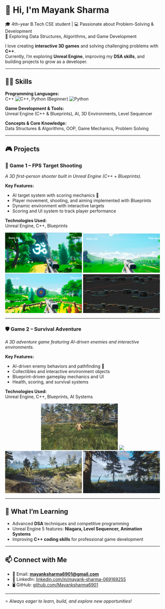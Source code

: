 # 👋 Hi, I'm Mayank Sharma  

🎓 4th-year B.Tech CSE student | 💻 Passionate about Problem-Solving & Development  
🚀 Exploring Data Structures, Algorithms, and Game Development  

I love creating **interactive 3D games** and solving challenging problems with **C++**.  
Currently, I’m exploring **Unreal Engine**, improving my **DSA skills**, and building projects to grow as a developer.  

---

## 🧑‍💻 Skills

**Programming Languages:**  
C++ ![C++](https://img.shields.io/badge/C++-00599C?style=flat&logo=c%2B%2B&logoColor=white), Python (Beginner) ![Python](https://img.shields.io/badge/Python-3776AB?style=flat&logo=python&logoColor=white)  

**Game Development & Tools:**  
Unreal Engine (C++ & Blueprints), AI, 3D Environments, Level Sequencer  

**Concepts & Core Knowledge:**  
Data Structures & Algorithms, OOP, Game Mechanics, Problem Solving  

---

## 🎮 Projects  

### 🎯 Game 1 – FPS Target Shooting  
*A 3D first-person shooter built in Unreal Engine (C++ + Blueprints).*  

**Key Features:**  
- AI target system with scoring mechanics 🎯  
- Player movement, shooting, and aiming implemented with Blueprints  
- Dynamic environment with interactive targets  
- Scoring and UI system to track player performance  

**Technologies Used:**  
Unreal Engine, C++, Blueprints  

<div align="center">
  <img src="https://github.com/Mayanksharma6901/Mayanksharma6901/blob/main/assets/Screenshot_20240725_225537.png" width="250"/>
  <img src="https://github.com/Mayanksharma6901/Mayanksharma6901/blob/main/assets/Screenshot_20240725_230006.png" width="250"/>
  <img src="https://github.com/Mayanksharma6901/Mayanksharma6901/blob/main/assets/Screenshot_20240725_230226.png" width="250"/>
  <img src="https://github.com/Mayanksharma6901/Mayanksharma6901/blob/main/assets/Screenshot_20240725_230713.png" width="250"/>
</div>

---

### 🛡️ Game 2 – Survival Adventure  
*A 3D adventure game featuring AI-driven enemies and interactive environments.*  

**Key Features:**  
- AI-driven enemy behaviors and pathfinding 🤖  
- Collectibles and interactive environment objects  
- Blueprint-driven gameplay mechanics and UI  
- Health, scoring, and survival systems  

**Technologies Used:**  
Unreal Engine, C++, Blueprints, AI Systems  

<div align="center">
  <img src="https://github.com/Mayanksharma6901/Mayanksharma6901/blob/main/assets/Screenshot_20241115_233427.png" width="250"/>
  <img src="https://github.com/Mayanksharma6901/Mayanksharma6901/blob/main/assets/Screenshot_20241115_233057.png" width="250"/>
  <img src="https://github.com/Mayanksharma6901/Mayanksharma6901/blob/main/assets/Screenshot_20241006_230713.png" width="250"/>
  <img src="https://github.com/Mayanksharma6901/Mayanksharma6901/blob/main/assets/Screenshot_20241006_230759.png" width="250"/>
</div>

---

## 🚀 What I’m Learning

- Advanced **DSA** techniques and competitive programming  
- Unreal Engine 5 features: **Niagara, Level Sequencer, Animation Systems**  
- Improving **C++ coding skills** for professional game development  

---

## 📫 Connect with Me  

- 📧 Email: **mayanksharma6901@gmail.com**  
- 💼 LinkedIn: [linkedin.com/in/mayank-sharma-069169255](https://www.linkedin.com/in/mayank-sharma-069169255)  
- 🖥️ GitHub: [github.com/Mayanksharma6901](https://github.com/Mayanksharma6901)  

---

⭐ *Always eager to learn, build, and explore new opportunities!*  
